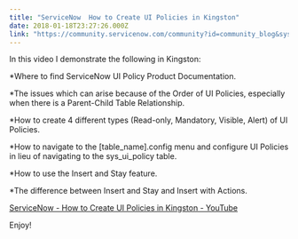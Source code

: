 ```yaml
---
title: "ServiceNow  How to Create UI Policies in Kingston"
date: 2018-01-18T23:27:26.000Z
link: "https://community.servicenow.com/community?id=community_blog&sys_id=93dc6a65dbd0dbc01dcaf3231f96196d"
---
```

<p>In this video I demonstrate the following in Kingston:</p><p></p><p>*Where to find ServiceNow UI Policy Product Documentation.</p><p>*The issues which can arise because of the Order of UI Policies, especially when there is a Parent-Child Table Relationship.</p><p>*How to create 4 different types (Read-only, Mandatory, Visible, Alert) of UI Policies.</p><p>*How to navigate to the [table_name].config menu and configure UI Policies in lieu of navigating to the sys_ui_policy table. </p><p>*How to use the Insert and Stay feature.</p><p>*The difference between Insert and Stay and Insert with Actions.</p><p></p><p><a href="https://youtu.be/zueSBHine-A" title="https://youtu.be/zueSBHine-A">ServiceNow - How to Create UI Policies in Kingston - YouTube</a> </p><p></p><p>Enjoy!</p>
